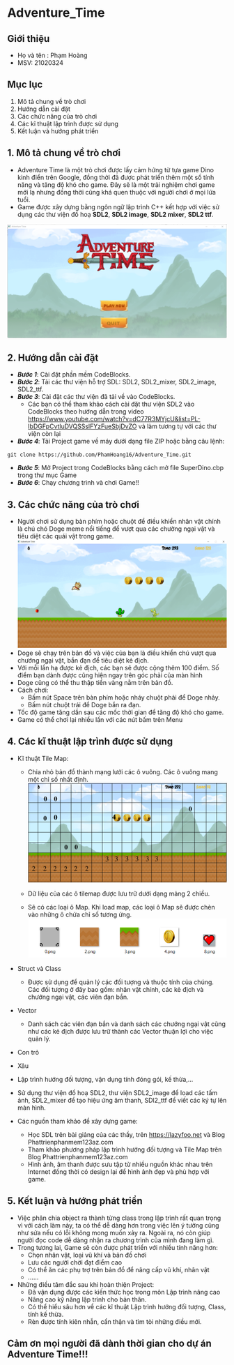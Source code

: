 # Adventure_Time
## Giới thiệu
* Họ và tên : Phạm Hoàng
* MSV: 21020324

## Mục lục
1. Mô tả chung về trò chơi
2. Hướng dẫn cài đặt
3. Các chức năng của trò chơi
4. Các kĩ thuật lập trình được sử dụng
5. Kết luận và hướng phát triển

## 1. Mô tả chung về trò chơi
* Adventure Time là một trò chơi được lấy cảm hứng từ tựa game Dino kinh điển trên Google, đồng thời đã được phát triển thêm một số tính năng và tăng độ khó cho game. Đây sẽ là một trải nghiệm chơi game mới lạ nhưng đồng thời cũng khá quen thuộc với người chơi ở mọi lứa tuổi.
* Game được xây dựng bằng ngôn ngữ lập trình C++ kết hợp với việc sử dụng các thư viện đồ hoạ **SDL2**, **SDL2 image**, **SDL2 mixer**, **SDL2 ttf**.

![](image/readme_menu.png)


## 2. Hướng dẫn cài đặt
* ***Bước 1***: Cài đặt phần mềm CodeBlocks.
* ***Bước 2***: Tải các thư viện hỗ trợ SDL: SDL2, SDL2_mixer, SDL2_image, SDL2_ttf.
* ***Bước 3***: Cài đặt các thư viện đã tải về vào CodeBlocks.
   - Các bạn có thể tham khảo cách cài đặt thư viện SDL2 vào CodeBlocks theo hướng dẫn trong video https://www.youtube.com/watch?v=dC77R3MYjcU&list=PL-IbDGFpCvtluDVQSSslFYzFueSbjDvZO và làm tương tự với các thư viện còn lại
* ***Bước 4***: Tải Project game về máy dưới dạng file ZIP hoặc bằng câu lệnh:
```
git clone https://github.com/PhamHoang16/Adventure_Time.git
```
* ***Bước 5***: Mở Project trong CodeBlocks bằng cách mở file SuperDino.cbp trong thư mục Game
* ***Bước 6***: Chạy chương trình và chơi Game!!

## 3. Các chức năng của trò chơi
 * Người chơi sử dụng bàn phím hoặc chuột để điều khiển nhân vật chính là chú chó Doge meme nổi tiếng để vượt qua các chường ngại vật và tiêu diệt các quái vật trong game.
 ![](image/gameplay.png)
 * Doge sẽ chạy trên bản đồ và việc của bạn là điều khiển chú vượt qua chướng ngại vật, bắn đạn để tiêu diệt kẻ địch.
 * Với mỗi lần hạ được kẻ địch, các bạn sẽ được cộng thêm 100 điểm. Số điểm bạn dành được cũng hiện ngay trên góc phải của màn hình
 * Doge cũng có thể thu thập tiền vàng nằm trên bản đồ.
 * Cách chơi:
    * Bấm nút Space trên bàn phím hoặc nháy chuột phải để Doge nhảy.
    * Bấm nút chuột trái để Doge bắn ra đạn.
* Tốc độ game tăng dần sau các mốc thời gian để tăng độ khó cho game.
* Game có thể chơi lại nhiều lần với các nút bấm trên Menu

## 4. Các kĩ thuật lập trình được sử dụng
* Kĩ thuật Tile Map: 
   * Chia nhỏ bản đồ thành mạng lưới các ô vuông. Các ô vuông mang một chỉ số nhất định.
   ![](image/tile_map.png)
   
   * Dữ liệu của các ô tilemap được lưu trữ dưới dạng mảng 2 chiều.
   * Sẽ có các loại ô Map. Khi load map, các loại ô Map sẽ được chèn vào những ô chứa chỉ số tương ứng.
   ![](image/omap.png) 
* Struct và Class
   * Được sử dụng để quản lý các đối tượng và thuộc tính của chúng. Các đối tượng ở đây bao gồm: nhân vật chính, các kẻ địch và chướng ngại vật, các viên đạn bắn.
* Vector
   * Danh sách các viên đạn bắn và danh sách các chướng ngại vật cũng như các kẻ địch được lưu trữ thành các Vector thuận lợi cho việc quản lý.
* Con trỏ
* Xâu
* Lập trình hướng đối tượng, vận dụng tính đóng gói, kế thừa,...
* Sử dụng thư viện đồ hoạ SDL2, thư viện SDL2_image để load các tấm ảnh, SDL2_mixer để tạo hiệu ứng âm thanh, SDl2_ttf để viết các ký tự lên màn hình.

* Các nguồn tham khảo để xây dựng game:
  * Học SDL trên bài giảng của các thầy, trên https://lazyfoo.net và Blog Phattrienphanmem123az.com
  * Tham khảo phương pháp lập trình hướng đối tượng và Tile Map trên Blog Phattrienphanmem123az.com
  * Hình ảnh, âm thanh được sưu tập từ nhiều nguồn khác nhau trên Internet đồng thời có design lại để hình ảnh đẹp và phù hợp với game.

## 5. Kết luận và hướng phát triển
* Việc phân chia object ra thành từng class trong lập trình rất quan trọng vì với cách làm này, ta có thể dễ dàng hơn trong việc lên ý tưởng cũng như sửa nếu có lỗi không mong muốn xảy ra. Ngoài ra, nó còn giúp người đọc code dễ dàng nhận ra chương trình của mình đang làm gì.
* Trong tương lai, Game sẽ còn được phát triển với nhiều tính năng hơn:
  * Chọn nhân vật, loại vũ khí và bản đồ chơi
  * Lưu các người chời đạt điểm cao
  * Có thể ăn các phụ trợ trên bản đồ để nâng cấp vũ khí, nhân vật
  * ......
* Những điều tâm đắc sau khi hoàn thiện Project:
  * Đã vận dụng được các kiến thức học trong môn Lập trình nâng cao
  * Nâng cao kỹ năng lập trình cho bản thân.
  * Có thể hiểu sâu hơn về các kĩ thuật Lập trình hướng đối tượng, Class, tính kế thừa.
  * Rèn được tính kiên nhẫn, cẩn thận và tìm tòi những điều mới.


##    Cảm ơn mọi người đã dành thời gian cho dự án Adventure Time!!!

